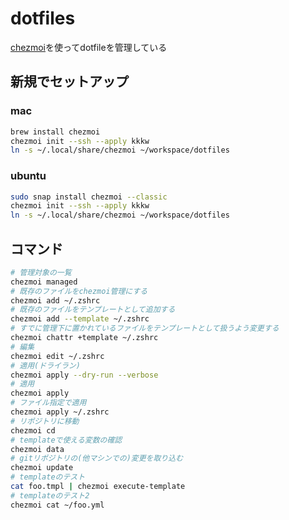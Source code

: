 # dotfiles

[chezmoi](https://www.chezmoi.io/)を使ってdotfileを管理している

## 新規でセットアップ

### mac

```sh
brew install chezmoi
chezmoi init --ssh --apply kkkw
ln -s ~/.local/share/chezmoi ~/workspace/dotfiles
```

### ubuntu

```sh
sudo snap install chezmoi --classic
chezmoi init --ssh --apply kkkw
ln -s ~/.local/share/chezmoi ~/workspace/dotfiles
```

## コマンド

```sh
# 管理対象の一覧
chezmoi managed
# 既存のファイルをchezmoi管理にする
chezmoi add ~/.zshrc
# 既存のファイルをテンプレートとして追加する
chezmoi add --template ~/.zshrc
# すでに管理下に置かれているファイルをテンプレートとして扱うよう変更する
chezmoi chattr +template ~/.zshrc
# 編集
chezmoi edit ~/.zshrc
# 適用(ドライラン)
chezmoi apply --dry-run --verbose
# 適用
chezmoi apply
# ファイル指定で適用
chezmoi apply ~/.zshrc
# リポジトリに移動
chezmoi cd
# templateで使える変数の確認
chezmoi data
# gitリポジトリの(他マシンでの)変更を取り込む
chezmoi update
# templateのテスト
cat foo.tmpl | chezmoi execute-template
# templateのテスト2
chezmoi cat ~/foo.yml
```
